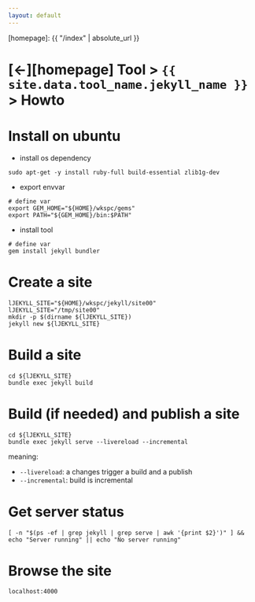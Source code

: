 ```yaml
---
layout: default
---
```



[//]: #(Reference)
[homepage]:   {{ "/index" | absolute_url }}

# [&larr;][homepage] Tool > `{{ site.data.tool_name.jekyll_name }}` > Howto
# Install on ubuntu
- install os dependency
```shell
sudo apt-get -y install ruby-full build-essential zlib1g-dev
```
- export envvar
```shell
# define var
export GEM_HOME="${HOME}/wkspc/gems"
export PATH="${GEM_HOME}/bin:$PATH"
```

- install tool
```shell
# define var
gem install jekyll bundler
```
# Create a site
```shell
lJEKYLL_SITE="${HOME}/wkspc/jekyll/site00"
lJEKYLL_SITE="/tmp/site00"
mkdir -p $(dirname ${lJEKYLL_SITE})
jekyll new ${lJEKYLL_SITE} 
``` 

# Build a site
```shell
cd ${lJEKYLL_SITE}
bundle exec jekyll build
``` 

# Build (if needed) and publish a site
```shell
cd ${lJEKYLL_SITE}
bundle exec jekyll serve --livereload --incremental
``` 
meaning:
- `--livereload`:  a changes trigger a build and a publish
- `--incremental`: build is incremental


# Get server status
```shell
[ -n "$(ps -ef | grep jekyll | grep serve | awk '{print $2}')" ] && echo "Server running" || echo "No server running"
``` 

# Browse the site
```shell
localhost:4000
``` 
